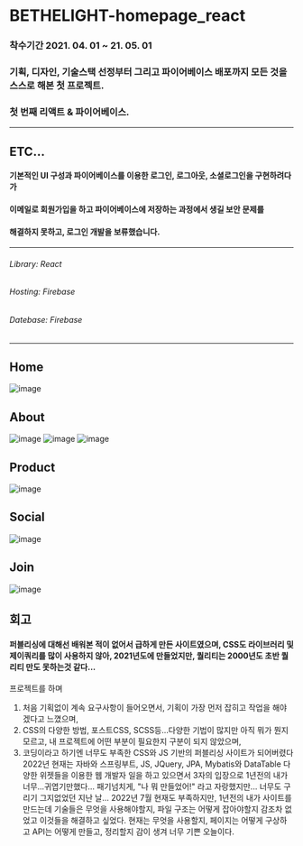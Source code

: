 # BETHELIGHT-homepage_react


### 착수기간 2021. 04. 01 ~ 21. 05. 01 
### 기획, 디자인, 기술스택 선정부터 그리고 파이어베이스 배포까지 모든 것을 스스로 해본 첫 프로젝트.
### 첫 번째 리액트 & 파이어베이스.

___
   
ETC...
-------------
      
#### 기본적인 UI 구성과 파이어베이스를 이용한 로그인, 로그아웃, 소셜로그인을 구현하려다가
#### 이메일로 회원가입을 하고 파이어베이스에 저장하는 과정에서 생길 보안 문제를    
#### 해결하지 못하고, 로그인 개발을 보류했습니다.

___
   
      
         





   
      
         



###### Library: React
###### Hosting: Firebase
###### Datebase: Firebase


___
Home
-------------

![image](https://user-images.githubusercontent.com/67785225/117905858-d470ac00-b30e-11eb-9cfc-cb882c87d6aa.png)


   
About
-------------
![image](https://user-images.githubusercontent.com/67785225/117905998-10a40c80-b30f-11eb-9cec-03e9e77ec803.png)
![image](https://user-images.githubusercontent.com/67785225/117906044-21ed1900-b30f-11eb-9dd8-b0455c74c5cf.png)
![image](https://user-images.githubusercontent.com/67785225/117906060-2a455400-b30f-11eb-9f3c-43d0bb5d4dd3.png)
   
      
Product
-------------
![image](https://user-images.githubusercontent.com/67785225/117906100-3cbf8d80-b30f-11eb-9536-1200a805fc48.png)
      
Social
-------------
![image](https://user-images.githubusercontent.com/67785225/117906120-477a2280-b30f-11eb-9265-c53b685910fb.png)

Join
-------------
![image](https://user-images.githubusercontent.com/67785225/117906303-9b850700-b30f-11eb-841e-b5fcd572adcf.png)




회고
-------------
#### 퍼블리싱에 대해선 배워본 적이 없어서 급하게 만든 사이트였으며, CSS도 라이브러리 및 제이쿼리를 많이 사용하지 않아, 2021년도에 만들었지만, 퀄리티는 2000년도 초반 퀄리티 만도 못하는것 같다...
프로젝트를 하며
1. 처음 기획없이 계속 요구사항이 들어오면서, 기획이 가장 먼저 잡히고 작업을 해야겠다고 느꼈으며,
2. CSS의 다양한 방법, 포스트CSS, SCSS등...다양한 기법이 많지만 아직 뭐가 뭔지 모르고, 내 프로젝트에 어떤 부분이 필요한지 구분이 되지 않았으며,
3. 코딩이라고 하기엔 너무도 부족한 CSS와 JS 기반의 퍼블리싱 사이트가 되어버렸다
2022년 현재는 자바와 스프링부트, JS, JQuery, JPA, Mybatis와 DataTable 다양한 위젯들을 이용한 웹 개발자 일을 하고 있으면서
3자의 입장으로 1년전의 내가 너무...귀엽기만했다... 패기넘치게, "나 뭐 만들었어!" 라고 자랑했지만...
너무도 구리기 그지없었던 지난 날... 
2022년 7월 현재도 부족하지만, 1년전의 내가 사이트를 만드는데 기술들은 무엇을 사용해야할지, 파일 구조는 어떻게 잡아야할지 감조차 없었고 이것들을 해결하고 싶었다.
현재는 무엇을 사용할지, 페이지는 어떻게 구상하고 API는 어떻게 만들고, 정리할지 감이 생겨 너무 기쁜 오늘이다. 


